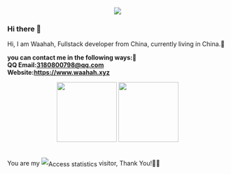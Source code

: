 <h1 align="center">
  <a href="https://waahah.github.io/">
    <img src="https://readme-typing-svg.herokuapp.com/?lines=echo+%22Hello%2C%20World!%22;PHP+is+the+best+language+in+the+world！&center=true&size=27&width=630">
  </a>
</h1>
   
### Hi there 👋

   <p>Hi, I am Waahah, Fullstack developer from China, currently living in China.🌱 </p>
   
   <Strong> you can contact me in the following ways:💬</Strong><br>
   <Strong>QQ Email:3180800798@qq.com</Strong></br>
   <Strong>Website:<a href='https://waahah.xyz' target='_blank'>https://www.waahah.xyz</a></Strong>
   
   <div align="center">
      <img height="137px" src="https://github-readme-stats.vercel.app/api?username=waahah&hide_title=true&hide_border=true&show_icons=trueline_height=21&text_color=000&icon_color=000&bg_color=0,ea6161,ffc64d,fffc4d,52fa5a&theme=graywhite" />
      <img height="137px" src="https://github-readme-stats.vercel.app/api/top-langs/?username=waahah&hide_title=true&hide_border=true&layout=compact&langs_count=6&text_color=000&icon_color=fff&bg_color=0,52fa5a,4dfcff,c64dff&theme=graywhite" />
   </div></br>
   <p style="height:30px; line-height:30px;">You are my  <img style="vertical-align:middle;" alt="Access statistics" src="https://profile-counter.glitch.me/waahah/count.svg">  visitor, Thank You!🎉🎉</p>

<!--
**waahah/waahah** is a ✨ _special_ ✨ repository because its `README.md` (this file) appears on your GitHub profile.

Here are some ideas to get you started:

- 🔭 I’m currently working on ...
- 🌱 I’m currently learning ...
- 👯 I’m looking to collaborate on ...
- 🤔 I’m looking for help with ...
- 💬 Ask me about ...
- 📫 How to reach me: ...
- 😄 Pronouns: ...
- ⚡ Fun fact: ...
-->
